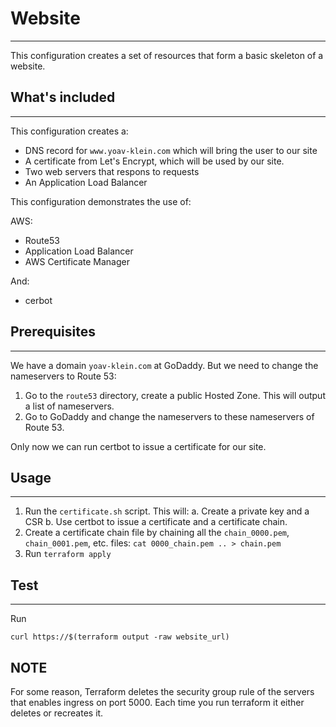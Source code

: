# Website
---


This configuration creates a set of resources that form a basic skeleton of a website.

## What's included
---
This configuration creates a:
* DNS record for `www.yoav-klein.com` which will bring the user to our site
* A certificate from Let's Encrypt, which will be used by our site.
* Two web servers that respons to requests
* An Application Load Balancer

This configuration demonstrates the use of:

AWS:
* Route53
* Application Load Balancer
* AWS Certificate Manager

And:
* cerbot


## Prerequisites
---

We have a domain `yoav-klein.com` at GoDaddy. But we need to change the nameservers to Route 53:
1. Go to the `route53` directory, create a public Hosted Zone. This will output a list of nameservers.
2. Go to GoDaddy and change the nameservers to these nameservers of Route 53.

Only now we can run certbot to issue a certificate for our site.


## Usage
---

1. Run the `certificate.sh` script. This will: 
a. Create a private key and a CSR
b. Use certbot to issue a certificate and a certificate chain.
2. Create a certificate chain file by chaining all the `chain_0000.pem`, `chain_0001.pem`, etc. files: `cat 0000_chain.pem .. > chain.pem`
3. Run `terraform apply`

## Test
---

Run 
```
curl https://$(terraform output -raw website_url)
```

## NOTE
For some reason, Terraform deletes the security group rule of the servers that enables ingress on port 5000.
Each time you run terraform it either deletes or recreates it.
